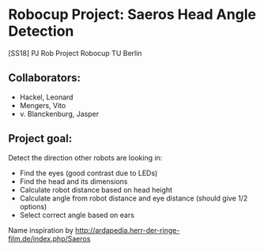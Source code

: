 # Robocup Project: Saeros Head Angle Detection

[SS18] PJ Rob
Project Robocup
TU Berlin

## Collaborators:
- Hackel, Leonard
- Mengers, Vito
- v. Blanckenburg, Jasper 

## Project goal:

Detect the direction other robots are looking in:

- Find the eyes (good contrast due to LEDs)
- Find the head and its dimensions
- Calculate robot distance based on head height
- Calculate angle from robot distance and eye distance (should give 1/2 options)
- Select correct angle based on ears


Name inspiration by http://ardapedia.herr-der-ringe-film.de/index.php/Saeros
